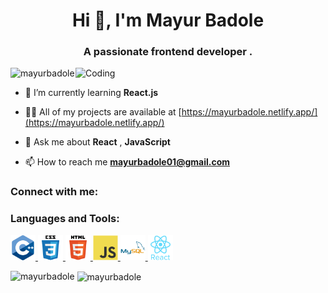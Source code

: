 <h1 align="center">Hi 👋, I'm Mayur Badole</h1>
<h3 align="center">A passionate frontend developer .</h3>
<img align="right" alt="Coding" width="400" src="https://cdn.dribbble.com/users/1162077/screenshots/3848914/programmer.gif">

<p align="left"> <img src="https://komarev.com/ghpvc/?username=mayurbadole&label=Profile%20views&color=0e75b6&style=flat" alt="mayurbadole" /> </p>

- 🌱 I’m currently learning **React.js**

- 👨‍💻 All of my projects are available at [https://mayurbadole.netlify.app/](https://mayurbadole.netlify.app/)

- 💬 Ask me about **React** , **JavaScript**

- 📫 How to reach me **mayurbadole01@gmail.com**

<h3 align="left">Connect with me:</h3>
<p align="left">
</p>

<h3 align="left">Languages and Tools:</h3>
<p align="left"> <a href="https://www.w3schools.com/cpp/" target="_blank" rel="noreferrer"> <img src="https://raw.githubusercontent.com/devicons/devicon/master/icons/cplusplus/cplusplus-original.svg" alt="cplusplus" width="40" height="40"/> </a> <a href="https://www.w3schools.com/css/" target="_blank" rel="noreferrer"> <img src="https://raw.githubusercontent.com/devicons/devicon/master/icons/css3/css3-original-wordmark.svg" alt="css3" width="40" height="40"/> </a> <a href="https://www.w3.org/html/" target="_blank" rel="noreferrer"> <img src="https://raw.githubusercontent.com/devicons/devicon/master/icons/html5/html5-original-wordmark.svg" alt="html5" width="40" height="40"/> </a> <a href="https://developer.mozilla.org/en-US/docs/Web/JavaScript" target="_blank" rel="noreferrer"> <img src="https://raw.githubusercontent.com/devicons/devicon/master/icons/javascript/javascript-original.svg" alt="javascript" width="40" height="40"/> </a> <a href="https://www.mysql.com/" target="_blank" rel="noreferrer"> <img src="https://raw.githubusercontent.com/devicons/devicon/master/icons/mysql/mysql-original-wordmark.svg" alt="mysql" width="40" height="40"/> </a> <a href="https://reactjs.org/" target="_blank" rel="noreferrer"> <img src="https://raw.githubusercontent.com/devicons/devicon/master/icons/react/react-original-wordmark.svg" alt="react" width="40" height="40"/> </a> </p>

<p><img align="left" src="https://github-readme-stats.vercel.app/api/top-langs?username=mayurbadole&show_icons=true&locale=en&layout=compact" alt="mayurbadole" /></p>

<p>&nbsp;<img align="center" src="https://github-readme-stats.vercel.app/api?username=mayurbadole&show_icons=true&locale=en" alt="mayurbadole" /></p>

<!-- <p><img align="center" src="https://github-readme-streak-stats.herokuapp.com/?user=mayurbadole&" alt="mayurbadole" /></p> -->
